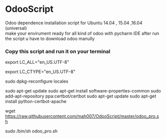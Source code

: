 # OdooScript
Odoo dependence installation script for Ubuntu 14.04 , 15.04 ,16.04 (universal)  
make your envirument ready for all kind of odoo with pycharm IDE
after run the script u have to download odoo manully 



### Copy this script and run it on your terminal 


export LC_ALL="en_US.UTF-8"

export LC_CTYPE="en_US.UTF-8"

sudo dpkg-reconfigure locales


sudo apt-get update
sudo apt-get install software-properties-common
sudo add-apt-repository ppa:certbot/certbot
sudo apt-get update
sudo apt-get install python-certbot-apache 




wget https://raw.githubusercontent.com/mah007/OdooScript/master/odoo_pro.sh

sudo /bin/sh odoo_pro.sh

#
